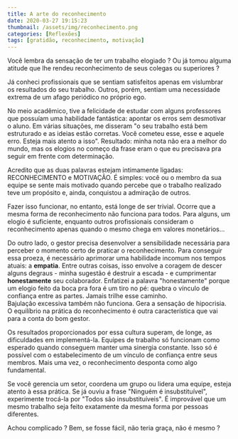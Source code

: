 ```yaml
---
title: A arte do reconhecimento
date: 2020-03-27 19:15:23
thumbnail: /assets/img/reconhecimento.png
categories: [Reflexões]
tags: [gratidão, reconhecimento, motivação]
---
```

Você lembra da sensação de ter um trabalho elogiado ? Ou já tomou alguma atitude que lhe rendeu reconhecimento de seus colegas ou superiores ?

Já conheci profissionais que se sentiam satisfeitos apenas em vislumbrar os resultados do seu trabalho. Outros, porém, sentiam uma necessidade extrema de um afago periódico no próprio ego.

No meio acadêmico, tive a felicidade de estudar com alguns professores que possuíam uma habilidade fantástica: apontar os erros sem desmotivar o aluno. Em várias situações, me disseram "o seu trabalho está bem estruturado e as ideias estão corretas. Você  cometeu esse, esse e aquele erro. Esteja mais atento a isso". Resultado: minha nota não era a melhor do mundo, mas os elogios no começo da frase eram o que eu precisava pra seguir em frente com determinação.

Acredito que as duas palavras estejam intimamente ligadas: RECONHECIMENTO e MOTIVAÇÃO. É simples: você ou o membro da sua equipe se sente mais motivado quando percebe que o trabalho realizado teve um propósito e, ainda, conquistou a admiração de outros.

Fazer isso funcionar, no entanto, está longe de ser trivial. Ocorre que a mesma forma de reconhecimento não funciona para todos. Para alguns, um elogio é suficiente, enquanto outros profissionais consideram o reconhecimento apenas quando o mesmo chega em valores monetários...

Do outro lado, o gestor precisa desenvolver a sensibilidade necessária para perceber o momento certo de praticar o reconhecimento. Para conseguir essa proeza, é necessário aprimorar uma habilidade incomum nos tempos atuais: a **empatia**.
Entre outras coisas, isso envolve a coragem de descer alguns degraus - minha sugestão é destruir a escada - e cumprimentar **honestamente** seu colaborador. Enfatizei a palavra "honestamente" porque um elogio feito da boca pra fora é um tiro no pé: quebra o vínculo de confiança entre as partes. Jamais trilhe esse caminho.<br>
Bajulação excessiva também não funciona. Gera a sensação de hipocrisia. O equilíbrio na prática do reconhecimento é outra característica que vai para a conta do bom gestor.

Os resultados proporcionados por essa cultura superam, de longe, as dificuldades em implementá-la.
Equipes de trabalho só funcionam como esperado quando conseguem manter uma sinergia constante. Isso só é possível com o estabelecimento de um vínculo de confiança entre seus membros. Mais uma vez, o reconhecimento desponta como algo fundamental.

Se você gerencia um setor, coordena um grupo ou lidera uma equipe, esteja atento à essa prática.
Se já ouviu a frase "Ninguém é insubstituível", experimente trocá-la por "Todos são insubstituíveis". É improvável que um mesmo trabalho seja feito exatamente da mesma forma por pessoas diferentes.<br>

Achou complicado ? Bem, se fosse fácil, não teria graça, não é mesmo ?
